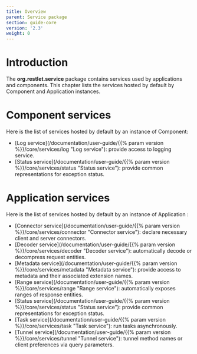 ```yaml
---
title: Overview
parent: Service package
section: guide-core
version: '2.3'
weight: 0
---
```

# Introduction

The **org.restlet.service** package contains services used by
applications and components. This chapter lists the services hosted by
default by Component and Application instances.

# Component services

Here is the list of services hosted by default by an instance of
Component:

-   [Log service](/documentation/user-guide/{{% param version %}}/core/services/log "Log service"): provide access to logging service.
-   [Status service](/documentation/user-guide/{{% param version %}}/core/services/status "Status service"): provide common representations for exception status.

# Application services

Here is the list of services hosted by default by an instance of
Application :

-   [Connector service](/documentation/user-guide/{{% param version %}}/core/services/connector "Connector service"): declare necessary client and server connectors.
-   [Decoder service](/documentation/user-guide/{{% param version %}}/core/services/decoder "Decoder service"): automatically decode or decompress request entities.
-   [Metadata service](/documentation/user-guide/{{% param version %}}/core/services/metadata "Metadata service"): provide access to metadata and their associated extension names.
-   [Range service](/documentation/user-guide/{{% param version %}}/core/services/range "Range service"): automatically exposes ranges of response entities.
-   [Status service](/documentation/user-guide/{{% param version %}}/core/services/status "Status service"): provide common representations for exception status.
-   [Task service](/documentation/user-guide/{{% param version %}}/core/services/task "Task service"): run tasks asynchronously.
-   [Tunnel service](/documentation/user-guide/{{% param version %}}/core/services/tunnel "Tunnel service"): tunnel method names or client preferences via query parameters.
